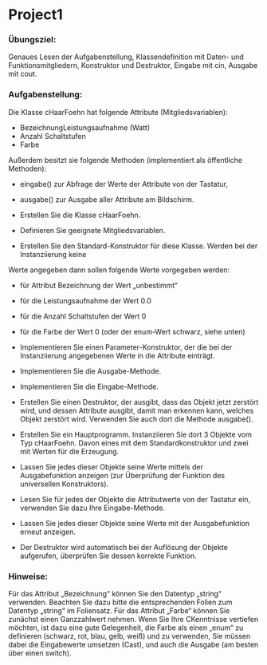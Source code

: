 # Project1

### Übungsziel:
Genaues Lesen der Aufgabenstellung, Klassendefinition mit Daten- und
Funktionsmitgliedern, Konstruktor und Destruktor, Eingabe mit cin, Ausgabe mit cout.

### Aufgabenstellung:
Die Klasse cHaarFoehn hat folgende Attribute (Mitgliedsvariablen):
- BezeichnungLeistungsaufnahme (Watt)
- Anzahl Schaltstufen
- Farbe


Außerdem besitzt sie folgende Methoden (implementiert als öffentliche Methoden):
- eingabe() zur Abfrage der Werte der Attribute von der Tastatur,
  
- ausgabe() zur Ausgabe aller Attribute am Bildschirm.
  
- Erstellen Sie die Klasse cHaarFoehn.
  
- Definieren Sie geeignete Mitgliedsvariablen.
  
- Erstellen Sie den Standard-Konstruktor für diese Klasse. Werden bei der Instanziierung keine
  
Werte angegeben dann sollen folgende Werte vorgegeben werden:
- für Attribut Bezeichnung der Wert „unbestimmt“
  
- für die Leistungsaufnahme der Wert 0.0
  
- für die Anzahl Schaltstufen der Wert 0
  
- für die Farbe der Wert 0 (oder der enum-Wert schwarz, siehe unten)
  
- Implementieren Sie einen Parameter-Konstruktor, der die bei der Instanziierung angegebenen
Werte in die Attribute einträgt.

- Implementieren Sie die Ausgabe-Methode.
  
- Implementieren Sie die Eingabe-Methode.
  
- Erstellen Sie einen Destruktor, der ausgibt, dass das Objekt jetzt zerstört wird, und dessen
Attribute ausgibt, damit man erkennen kann, welches Objekt zerstört wird. Verwenden Sie auch
dort die Methode ausgabe().

- Erstellen Sie ein Hauptprogramm. Instanziieren Sie dort 3 Objekte vom Typ cHaarFoehn. Davon
eines mit dem Standardkonstruktor und zwei mit Werten für die Erzeugung.

- Lassen Sie jedes dieser Objekte seine Werte mittels der Ausgabefunktion anzeigen (zur
Überprüfung der Funktion des universellen Konstruktors).

- Lesen Sie für jedes der Objekte die Attributwerte von der Tastatur ein, verwenden Sie dazu Ihre
Eingabe-Methode.

- Lassen Sie jedes dieser Objekte seine Werte mit der Ausgabefunktion erneut anzeigen.
  
- Der Destruktor wird automatisch bei der Auflösung der Objekte aufgerufen, überprüfen Sie dessen
korrekte Funktion.

### Hinweise:
Für das Attribut „Bezeichnung“ können Sie den Datentyp „string“ verwenden. Beachten Sie dazu
bitte die entsprechenden Folien zum Datentyp „string“ im Foliensatz.
Für das Attribut „Farbe“ können Sie zunächst einen Ganzzahlwert nehmen. Wenn Sie Ihre CKenntnisse vertiefen möchten, ist dazu eine gute Gelegenheit, die Farbe als einen „enum“ zu
definieren (schwarz, rot, blau, gelb, weiß) und zu verwenden, Sie müssen dabei die Eingabewerte
umsetzen (Cast), und auch die Ausgabe (am besten über einen switch).
